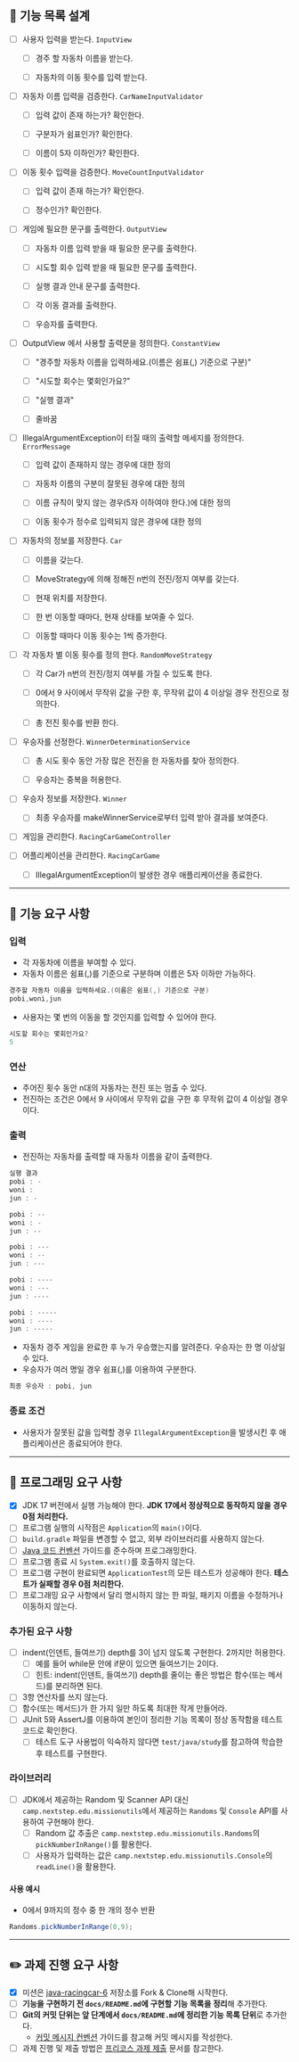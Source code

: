 ## 🌠 기능 목록 설계


- [ ] 사용자 입력을 받는다. `InputView`
  - [ ] 경주 할 자동차 이름을 받는다.
  - [ ] 자동차의 이동 횟수를 입력 받는다.


- [ ] 자동차 이름 입력을 검증한다. `CarNameInputValidator`
  - [ ] 입력 값이 존재 하는가? 확인한다.
  - [ ] 구분자가 쉼표인가? 확인한다.
  - [ ] 이름이 5자 이하인가? 확인한다.


- [ ] 이동 횟수 입력을 검증한다. `MoveCountInputValidator`
  - [ ] 입력 값이 존재 하는가? 확인한다.
  - [ ] 정수인가? 확인한다.


- [ ] 게임에 필요한 문구를 출력한다. `OutputView`
  - [ ] 자동차 이름 입력 받을 때 필요한 문구를 출력한다.
  - [ ] 시도할 회수 입력 받을 때 필요한 문구를 출력한다.
  - [ ] 실행 결과 안내 문구를 출력한다.
  - [ ] 각 이동 결과를 출력한다.
  - [ ] 우승자를 출력한다.


- [ ] OutputView 에서 사용할 출력문을 정의한다. `ConstantView`
  - [ ] "경주할 자동차 이름을 입력하세요.(이름은 쉼표(,) 기준으로 구분)"
  - [ ] "시도할 회수는 몇회인가요?"
  - [ ] "실행 결과"
  - [ ] 줄바꿈


- [ ] IllegalArgumentException이 터질 때의 출력할 메세지를 정의한다. `ErrorMessage`
  - [ ] 입력 값이 존재하지 않는 경우에 대한 정의
  - [ ] 자동차 이름의 구분이 잘못된 경우에 대한 정의
  - [ ] 이름 규칙이 맞지 않는 경우(5자 이하여야 한다.)에 대한 정의
  - [ ] 이동 횟수가 정수로 입력되지 않은 경우에 대한 정의


- [ ] 자동차의 정보를 저장한다. `Car`
  - [ ] 이름을 갖는다.
  - [ ] MoveStrategy에 의해 정해진 n번의 전진/정지 여부를 갖는다.
  - [ ] 현재 위치를 저장한다.
  - [ ] 한 번 이동할 때마다, 현재 상태를 보여줄 수 있다.
  - [ ] 이동할 때마다 이동 횟수는 1씩 증가한다.


- [ ] 각 자동차 별 이동 횟수를 정의 한다. `RandomMoveStrategy`
  - [ ] 각 Car가 n번의 전진/정지 여부를 가질 수 있도록 한다.
  - [ ] 0에서 9 사이에서 무작위 값을 구한 후, 무작위 값이 4 이상일 경우 전진으로 정의한다.
  - [ ] 총 전진 횟수를 반환 한다.


- [ ] 우승자를 선정한다. `WinnerDeterminationService`
  - [ ] 총 시도 횟수 동안 가장 많은 전진을 한 자동차를 찾아 정의한다.
  - [ ] 우승자는 중복을 허용한다.


- [ ] 우승자 정보를 저장한다. `Winner`
  - [ ] 최종 우승자를 makeWinnerService로부터 입력 받아 결과를 보여준다.


- [ ] 게임을 관리한다. `RacingCarGameController`


- [ ] 어플리케이션을 관리한다. `RacingCarGame`
  - [ ] IllegalArgumentException이 발생한 경우 애플리케이션을 종료한다.




---

## 🚀 기능 요구 사항

### 입력
- 각 자동차에 이름을 부여할 수 있다.
- 자동차 이름은 쉼표(,)를 기준으로 구분하며 이름은 5자 이하만 가능하다.

```java
경주할 자동차 이름을 입력하세요.(이름은 쉼표(,) 기준으로 구분)
pobi,woni,jun
```

- 사용자는 몇 번의 이동을 할 것인지를 입력할 수 있어야 한다.

```java
시도할 회수는 몇회인가요?
5
```

### 연산
- 주어진 횟수 동안 n대의 자동차는 전진 또는 멈출 수 있다.
- 전진하는 조건은 0에서 9 사이에서 무작위 값을 구한 후 무작위 값이 4 이상일 경우이다.

### 출력
- 전진하는 자동차를 출력할 때 자동차 이름을 같이 출력한다.

```java
실행 결과
pobi : -
woni : 
jun : -

pobi : --
woni : -
jun : --

pobi : ---
woni : --
jun : ---

pobi : ----
woni : ---
jun : ----

pobi : -----
woni : ----
jun : -----
```

- 자동차 경주 게임을 완료한 후 누가 우승했는지를 알려준다. 우승자는 한 명 이상일 수 있다.
- 우승자가 여러 명일 경우 쉼표(,)를 이용하여 구분한다.

```java
최종 우승자 : pobi, jun
```

### 종료 조건
- 사용자가 잘못된 값을 입력할 경우 `IllegalArgumentException`을 발생시킨 후 애플리케이션은 종료되어야 한다.


---

## 🎯 프로그래밍 요구 사항

- [x] JDK 17 버전에서 실행 가능해야 한다. **JDK 17에서 정상적으로 동작하지 않을 경우 0점 처리한다.**
- [ ] 프로그램 실행의 시작점은 `Application`의 `main()`이다.
- [ ] `build.gradle` 파일을 변경할 수 없고, 외부 라이브러리를 사용하지 않는다.
- [ ] [Java 코드 컨벤션](https://github.com/woowacourse/woowacourse-docs/tree/master/styleguide/java) 가이드를 준수하며 프로그래밍한다.
- [ ] 프로그램 종료 시 `System.exit()`를 호출하지 않는다.
- [ ] 프로그램 구현이 완료되면 `ApplicationTest`의 모든 테스트가 성공해야 한다. **테스트가 실패할 경우 0점 처리한다.**
- [ ] 프로그래밍 요구 사항에서 달리 명시하지 않는 한 파일, 패키지 이름을 수정하거나 이동하지 않는다.

### 추가된 요구 사항

- [ ] indent(인덴트, 들여쓰기) depth를 3이 넘지 않도록 구현한다. 2까지만 허용한다. 
  - [ ] 예를 들어 while문 안에 if문이 있으면 들여쓰기는 2이다.
  - [ ] 힌트: indent(인덴트, 들여쓰기) depth를 줄이는 좋은 방법은 함수(또는 메서드)를 분리하면 된다.
- [ ] 3항 연산자를 쓰지 않는다.
- [ ] 함수(또는 메서드)가 한 가지 일만 하도록 최대한 작게 만들어라.
- [ ] JUnit 5와 AssertJ를 이용하여 본인이 정리한 기능 목록이 정상 동작함을 테스트 코드로 확인한다.
    - [ ] 테스트 도구 사용법이 익숙하지 않다면 `test/java/study`를 참고하여 학습한 후 테스트를 구현한다.

### 라이브러리

- [ ] JDK에서 제공하는 Random 및 Scanner API 대신 `camp.nextstep.edu.missionutils`에서 제공하는 `Randoms` 및 `Console` API를 사용하여 구현해야 한다.
    -  [ ] Random 값 추출은 `camp.nextstep.edu.missionutils.Randoms`의 `pickNumberInRange()`를 활용한다.
    -  [ ] 사용자가 입력하는 값은 `camp.nextstep.edu.missionutils.Console`의 `readLine()`을 활용한다.

#### 사용 예시

- 0에서 9까지의 정수 중 한 개의 정수 반환

```java
Randoms.pickNumberInRange(0,9);
```

---

## ✏️ 과제 진행 요구 사항

-[x] 미션은 [java-racingcar-6](https://github.com/woowacourse-precourse/java-racingcar-6) 저장소를 Fork & Clone해 시작한다.
-[ ] **기능을 구현하기 전 `docs/README.md`에 구현할 기능 목록을 정리**해 추가한다.
-[ ] **Git의 커밋 단위는 앞 단계에서 `docs/README.md`에 정리한 기능 목록 단위**로 추가한다.
    - [커밋 메시지 컨벤션](https://gist.github.com/stephenparish/9941e89d80e2bc58a153) 가이드를 참고해 커밋 메시지를 작성한다.
-[ ] 과제 진행 및 제출 방법은 [프리코스 과제 제출](https://github.com/woowacourse/woowacourse-docs/tree/master/precourse) 문서를 참고한다.
